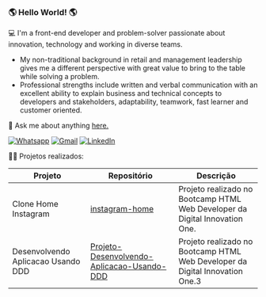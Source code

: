 ### 🌎 Hello World!  🌎

💻 I'm a front-end developer and problem-solver passionate about innovation, technology and working in diverse teams. 
- My non-traditional background in retail and management leadership gives me a different perspective with great value to bring to the table while solving a problem. 
- Professional strengths include written and verbal communication with an excellent ability to explain business and technical concepts to developers and stakeholders, adaptability, teamwork, fast learner and customer oriented.


💬  Ask me about anything  [here.](https://github.com/bjuniorr/bjuniorr/issues)  

[![Whatsapp](https://camo.githubusercontent.com/e79408abb794e1c7cf2e0d8dae6dd7d336fb203dfa6bbb1fc603117253bcfdeb/68747470733a2f2f696d672e736869656c64732e696f2f62616467652f2d57686174736170702d3443413134333f7374796c653d666c6174266c6162656c436f6c6f723d344341313433266c6f676f3d7768617473617070266c6f676f436f6c6f723d7768697465 "Text me")](https://api.whatsapp.com/send?phone=5511964303707)			[   ![Gmail](https://camo.githubusercontent.com/4a21774b9d6abd72ff3f8f2abf20cb44d95ea2c8c19b273b9df62a33266d087e/68747470733a2f2f696d672e736869656c64732e696f2f62616467652f2d476d61696c2d6331343433383f7374796c653d666c6174266c6f676f3d476d61696c266c6f676f436f6c6f723d7768697465 "Send me an email")](mailto:beneditoreis.jr@gmail.com) [![LinkedIn](https://camo.githubusercontent.com/6dc9828248fb64760c234f5b24c275a4912e9bb546c281d0c8e67cecb3381669/68747470733a2f2f696d672e736869656c64732e696f2f62616467652f2d4c696e6b6564496e2d626c75653f7374796c653d666c6174266c6f676f3d4c696e6b6564696e266c6f676f436f6c6f723d7768697465 "My Social Network")](https://www.linkedin.com/in/beneditojr/) 

👨‍💻 Projetos realizados:

| Projeto | Repositório | Descrição   |
| --------------- | --------------- | --------------- |
| Clone Home Instagram | [instagram-home](https://github.com/bjuniorr/instagram-home) | Projeto realizado no Bootcamp HTML Web Developer da Digital Innovation One.          |
Desenvolvendo Aplicacao Usando DDD |[Projeto-Desenvolvendo-Aplicacao-Usando-DDD](https://github.com/bjuniorr/instagram-home)| Projeto realizado no Bootcamp HTML Web Developer da Digital Innovation One.3 |
